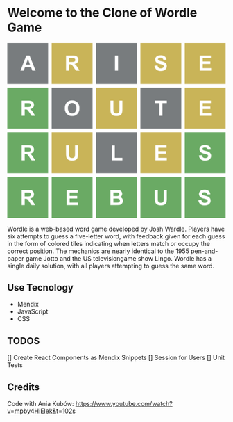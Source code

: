 # Welcome to the Clone of Wordle Game

![Wordle Image](/ScreenShoots/wordle_bg.png)

Wordle is a web-based word game developed by Josh Wardle. Players have six attempts to guess a five-letter word, with feedback given for each guess in the form of colored tiles indicating when letters match or occupy the correct position. The mechanics are nearly identical to the 1955 pen-and-paper game Jotto and the US televisiongame show Lingo. Wordle has a single daily solution, with all players attempting to guess the same word.

## Use Tecnology 

- Mendix
- JavaScript
- CSS

## TODOS

[] Create React Components as Mendix Snippets
[] Session for Users
[] Unit Tests

## Credits 

Code with Ania Kubów: https://www.youtube.com/watch?v=mpby4HiElek&t=102s

